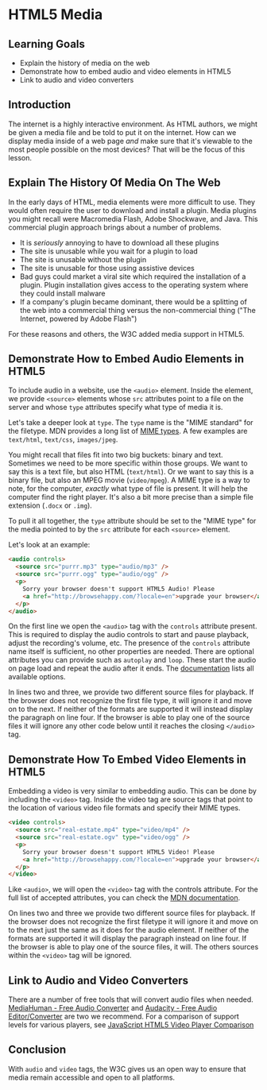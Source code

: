 # HTML5 Media

## Learning Goals

- Explain the history of media on the web
- Demonstrate how to embed audio and video elements in HTML5
- Link to audio and video converters

## Introduction

The internet is a highly interactive environment. As HTML authors, we might be
given a media file and be told to put it on the internet. How can we display
media inside of a web page _and_ make sure that it's viewable to the most
people possible on the most devices? That will be the focus of this lesson.

## Explain The History Of Media On The Web

In the early days of HTML, media elements were more difficult to use. They
would often require the user to download and install a plugin. Media plugins
you might recall were Macromedia Flash, Adobe Shockwave, and Java. This
commercial plugin approach brings about a number of problems.

- It is _seriously_ annoying to have to download all these plugins
- The site is unusable while you wait for a plugin to load
- The site is unusable without the plugin
- The site is unusable for those using assistive devices
- Bad guys could market a viral site which required the installation of a
  plugin. Plugin installation gives access to the operating system where they
  could install malware
- If a company's plugin became dominant, there would be a splitting of the web
  into a commercial thing versus the non-commercial thing ("The Internet,
  powered by Adobe Flash")

For these reasons and others, the W3C added media support in HTML5.

## Demonstrate How to Embed Audio Elements in HTML5

To include audio in a website, use the `<audio>` element. Inside the element, we
provide `<source>` elements whose `src` attributes point to a file on the server
and whose `type` attributes specify what type of media it is.

Let's take a deeper look at `type`. The `type` name is the "MIME standard" for
the filetype. MDN provides a long list of [MIME types][mime types]. A few
examples are `text/html`, `text/css`, `images/jpeg`.

You might recall that files fit into two big buckets: binary and text. Sometimes
we need to be more specific within those groups. We want to say this is a text
file, but also HTML (`text/html`). Or we want to say this is a binary file, but
also an MPEG movie (`video/mpeg`). A MIME type is a way to note, for the
computer, _exactly_ what type of file is present. It will help the computer find
the right player. It's also a bit more precise than a simple file extension
(`.docx` or `.img`).

To pull it all together, the `type` attribute should be set to the "MIME type"
for the media pointed to by the `src` attribute for each `<source>` element.

Let's look at an example:

```html
<audio controls>
  <source src="purrr.mp3" type="audio/mp3" />
  <source src="purrr.ogg" type="audio/ogg" />
  <p>
    Sorry your browser doesn't support HTML5 Audio! Please
    <a href="http://browsehappy.com/?locale=en">upgrade your browser</a>.
  </p>
</audio>
```

On the first line we open the `<audio>` tag with the `controls` attribute
present. This is required to display the audio controls to start and pause
playback, adjust the recording's volume, etc. The presence of the `controls`
attribute name itself is sufficient, no other properties are needed. There are
optional attributes you can provide such as `autoplay` and `loop`. These start
the audio on page load and repeat the audio after it ends. The
[documentation][audio] lists all available options.

In lines two and three, we provide two different source files for playback. If
the browser does not recognize the first file type, it will ignore it and move
on to the next. If neither of the formats are supported it will instead display
the paragraph on line four. If the browser is able to play one of the source
files it will ignore any other code below until it reaches the closing
`</audio>` tag.

## Demonstrate How To Embed Video Elements in HTML5

Embedding a video is very similar to embedding audio. This can be done by
including the `<video>` tag. Inside the video tag are source tags that point to
the location of various video file formats and specify their MIME types.

```html
<video controls>
  <source src="real-estate.mp4" type="video/mp4" />
  <source src="real-estate.ogv" type="video/ogg" />
  <p>
    Sorry your browser doesn't support HTML5 Video! Please
    <a href="http://browsehappy.com/?locale=en">upgrade your browser</a>.
  </p>
</video>
```

Like `<audio>`, we will open the `<video>` tag with the controls attribute. For
the full list of accepted attributes, you can check the
[MDN documentation][video].

On lines two and three we provide two different source files for playback. If
the browser does not recognize the first filetype it will ignore it and move on
to the next just the same as it does for the audio element. If neither of the
formats are supported it will display the paragraph instead on line four. If the
browser is able to play one of the source files, it will. The others sources
within the `<video>` tag will be ignored.

## Link to Audio and Video Converters

There are a number of free tools that will convert audio files when needed.
[MediaHuman - Free Audio Converter](http://www.mediahuman.com/audio-converter/)
and
[Audacity - Free Audio Editor/Converter](https://sourceforge.net/projects/audacity/)
are two we recommend. For a comparison of support levels for various players,
see
[JavaScript HTML5 Video Player Comparison](https://praegnanz.de/html5video/)

## Conclusion

With `audio` and `video` tags, the W3C gives us an open way to ensure that media
remain accessible and open to all platforms.

[mime types]: https://developer.mozilla.org/en-US/docs/Web/HTTP/Basics_of_HTTP/MIME_types/Complete_list_of_MIME_types
[audio]: https://developer.mozilla.org/en-US/docs/Web/HTML/Element/audio
[video]: https://developer.mozilla.org/en-US/docs/Web/HTML/Element/video
